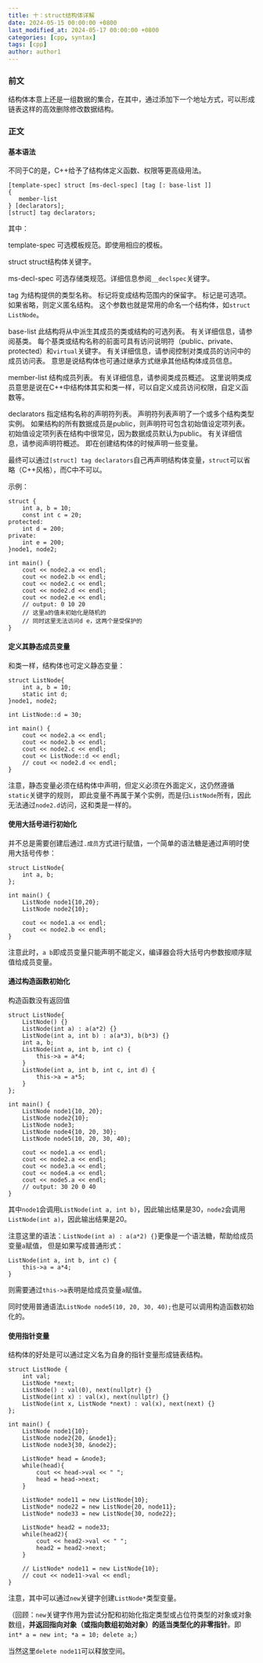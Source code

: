 ```yaml
---
title: 十：struct结构体详解
date: 2024-05-15 00:00:00 +0800
last_modified_at: 2024-05-17 00:00:00 +0800
categories: [cpp, syntax]
tags: [cpp]
author: author1
---
```


### 前文

结构体本意上还是一组数据的集合，在其中，通过添加下一个地址方式，可以形成链表这样的高效删除修改数据结构。

### 正文

#### 基本语法

不同于C的是，C++给予了结构体定义函数、权限等更高级用法。

```
[template-spec] struct [ms-decl-spec] [tag [: base-list ]]
{
   member-list
} [declarators];
[struct] tag declarators;
```

其中：

template-spec
可选模板规范。即使用相应的模板。

struct
struct结构体关键字。

ms-decl-spec
可选存储类规范。详细信息参阅`__declspec`关键字。

tag
为结构提供的类型名称。 标记将变成结构范围内的保留字。 标记是可选项。 如果省略，则定义匿名结构。
这个参数也就是常用的命名一个结构体，如`struct ListNode`。

base-list
此结构将从中派生其成员的类或结构的可选列表。 有关详细信息，请参阅基类。 每个基类或结构名称的前面可具有访问说明符（public、private、protected）和`virtual`关键字。 有关详细信息，请参阅控制对类成员的访问中的成员访问表。
意思是说结构体也可通过继承方式继承其他结构体成员信息。

member-list
结构成员列表。 有关详细信息，请参阅类成员概述。
这里说明类成员意思是说在C++中结构体其实和类一样，可以自定义成员访问权限，自定义函数等。

declarators
指定结构名称的声明符列表。 声明符列表声明了一个或多个结构类型实例。 如果结构的所有数据成员是public，则声明符可包含初始值设定项列表。 初始值设定项列表在结构中很常见，因为数据成员默认为public。 有关详细信息，请参阅声明符概述。
即在创建结构体的时候声明一些变量。

最终可以通过`[struct] tag declarators`自己再声明结构体变量，`struct`可以省略（C++风格），而C中不可以。

示例：
```
struct {
    int a, b = 10;
    const int c = 20;
protected:
    int d = 200;
private:
    int e = 200;
}node1, node2;

int main() {
    cout << node2.a << endl;
    cout << node2.b << endl;
    cout << node2.c << endl;
    cout << node2.d << endl;
    cout << node2.e << endl;
    // output: 0 10 20
	// 这里a的值未初始化是随机的
	// 同时这里无法访问d e，这两个是受保护的
}
```

#### 定义其静态成员变量

和类一样，结构体也可定义静态变量：
```
struct ListNode{
    int a, b = 10;
    static int d;
}node1, node2;

int ListNode::d = 30;

int main() {
    cout << node2.a << endl;
    cout << node2.b << endl;
    cout << node2.c << endl;
    cout << ListNode::d << endl;
    // cout << node2.d << endl;
}
```

注意，静态变量必须在结构体中声明，但定义必须在外面定义，这仍然遵循`static`关键字的规则，
即此变量不再属于某个实例，而是归`ListNode`所有，因此无法通过`node2.d`访问，这和类是一样的。

#### 使用大括号进行初始化

并不总是需要创建后通过`.成员`方式进行赋值，一个简单的语法糖是通过声明时使用大括号传参：
```
struct ListNode{
    int a, b;
};

int main() {
    ListNode node1{10,20};
    ListNode node2{10};

    cout << node1.a << endl;
    cout << node2.b << endl;
}
```

注意此时，`a b`即成员变量只能声明不能定义，编译器会将大括号内参数按顺序赋值给成员变量。

#### 通过构造函数初始化

构造函数没有返回值
```
struct ListNode{
    ListNode() {}
    ListNode(int a) : a(a*2) {}
    ListNode(int a, int b) : a(a*3), b(b*3) {}
    int a, b;
    ListNode(int a, int b, int c) {
        this->a = a*4;
    }
    ListNode(int a, int b, int c, int d) {
        this->a = a*5;
    }
};

int main() {
    ListNode node1{10, 20};
    ListNode node2{10};
    ListNode node3;
    ListNode node4{10, 20, 30};
    ListNode node5(10, 20, 30, 40);

    cout << node1.a << endl;
    cout << node2.a << endl;
    cout << node3.a << endl;
    cout << node4.a << endl;
    cout << node5.a << endl;
    // output: 30 20 0 40
}
```

其中`node1`会调用`ListNode(int a, int b)`，因此输出结果是30，`node2`会调用`ListNode(int a)`，因此输出结果是20。

注意这里的语法：`ListNode(int a) : a(a*2) {}`更像是一个语法糖，帮助给成员变量`a`赋值，
但是如果写成普通形式：
```
ListNode(int a, int b, int c) {
	this->a = a*4;
}
```

则需要通过`this->a`表明是给成员变量`a`赋值。

同时使用普通语法`ListNode node5(10, 20, 30, 40);`也是可以调用构造函数初始化的。

#### 使用指针变量

结构体的好处是可以通过定义名为自身的指针变量形成链表结构。
```
struct ListNode {
    int val;
    ListNode *next;
    ListNode() : val(0), next(nullptr) {}
    ListNode(int x) : val(x), next(nullptr) {}
    ListNode(int x, ListNode *next) : val(x), next(next) {}
};

int main() {
    ListNode node1{10};
    ListNode node2{20, &node1};
    ListNode node3{30, &node2};

    ListNode* head = &node3;
    while(head){
        cout << head->val << " ";
        head = head->next;
    }

    ListNode* node11 = new ListNode{10};
    ListNode* node22 = new ListNode{20, node11};
    ListNode* node33 = new ListNode{30, node22};

    ListNode* head2 = node33;
    while(head2){
        cout << head2->val << " ";
        head2 = head2->next;
    }

    // ListNode* node11 = new ListNode{10};
    // cout << node11->val << endl;
}
```

注意，其中可以通过`new`关键字创建`ListNode*`类型变量。

（回顾：`new`关键字作用为尝试分配和初始化指定类型或占位符类型的对象或对象数组，**并返回指向对象（或指向数组初始对象）的适当类型化的非零指针**。即`int* a = new int; *a = 10; delete a;`）

当然这里`delete node11`可以释放空间。
